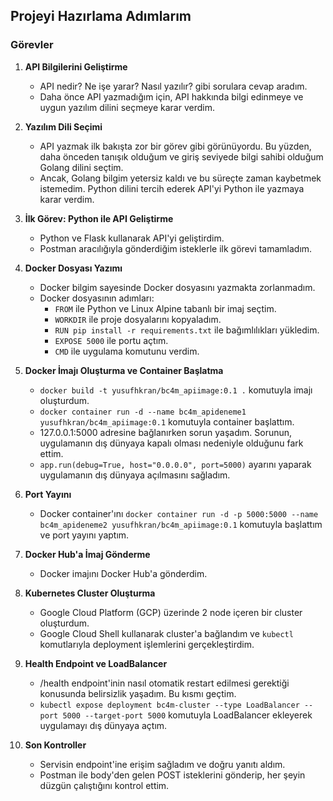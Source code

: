 ## Projeyi Hazırlama Adımlarım

### Görevler

1. **API Bilgilerini Geliştirme**
   - API nedir? Ne işe yarar? Nasıl yazılır? gibi sorulara cevap aradım.
   - Daha önce API yazmadığım için, API hakkında bilgi edinmeye ve uygun yazılım dilini seçmeye karar verdim.

2. **Yazılım Dili Seçimi**
   - API yazmak ilk bakışta zor bir görev gibi görünüyordu. Bu yüzden, daha önceden tanışık olduğum ve giriş seviyede bilgi sahibi olduğum Golang dilini seçtim.
   - Ancak, Golang bilgim yetersiz kaldı ve bu süreçte zaman kaybetmek istemedim. Python dilini tercih ederek API'yi Python ile yazmaya karar verdim.

3. **İlk Görev: Python ile API Geliştirme**
   - Python ve Flask kullanarak API'yi geliştirdim.
   - Postman aracılığıyla gönderdiğim isteklerle ilk görevi tamamladım.

4. **Docker Dosyası Yazımı**
   - Docker bilgim sayesinde Docker dosyasını yazmakta zorlanmadım.
   - Docker dosyasının adımları:
     - `FROM` ile Python ve Linux Alpine tabanlı bir imaj seçtim.
     - `WORKDIR` ile proje dosyalarını kopyaladım.
     - `RUN pip install -r requirements.txt` ile bağımlılıkları yükledim.
     - `EXPOSE 5000` ile portu açtım.
     - `CMD` ile uygulama komutunu verdim.

5. **Docker İmajı Oluşturma ve Container Başlatma**
   - `docker build -t yusufhkran/bc4m_apiimage:0.1 .` komutuyla imajı oluşturdum.
   - `docker container run -d --name bc4m_apideneme1 yusufhkran/bc4m_apiimage:0.1` komutuyla container başlattım.
   - 127.0.0.1:5000 adresine bağlanırken sorun yaşadım. Sorunun, uygulamanın dış dünyaya kapalı olması nedeniyle olduğunu fark ettim.
   - `app.run(debug=True, host="0.0.0.0", port=5000)` ayarını yaparak uygulamanın dış dünyaya açılmasını sağladım.

6. **Port Yayını**
   - Docker container'ını `docker container run -d -p 5000:5000 --name bc4m_apideneme2 yusufhkran/bc4m_apiimage:0.1` komutuyla başlattım ve port yayını yaptım.

7. **Docker Hub'a İmaj Gönderme**
   - Docker imajını Docker Hub'a gönderdim.

8. **Kubernetes Cluster Oluşturma**
   - Google Cloud Platform (GCP) üzerinde 2 node içeren bir cluster oluşturdum.
   - Google Cloud Shell kullanarak cluster'a bağlandım ve `kubectl` komutlarıyla deployment işlemlerini gerçekleştirdim.

9. **Health Endpoint ve LoadBalancer**
   - /health endpoint'inin nasıl otomatik restart edilmesi gerektiği konusunda belirsizlik yaşadım. Bu kısmı geçtim.
   - `kubectl expose deployment bc4m-cluster --type LoadBalancer --port 5000 --target-port 5000` komutuyla LoadBalancer ekleyerek uygulamayı dış dünyaya açtım.

10. **Son Kontroller**
    - Servisin endpoint'ine erişim sağladım ve doğru yanıtı aldım.
    - Postman ile body'den gelen POST isteklerini gönderip, her şeyin düzgün çalıştığını kontrol ettim.

